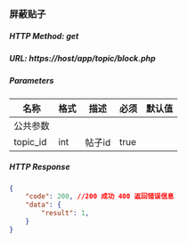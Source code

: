 ### 屏蔽贴子

##### HTTP Method: get
##### URL: https://host/app/topic/block.php

#####  Parameters
名称|格式|描述|必须|默认值
---|---|---|---|---
公共参数||||
topic_id|int|帖子id|true|      

##### HTTP Response
```json
{
    "code": 200, //200 成功 400 返回错误信息
    "data": {
        "result": 1,
    }
}